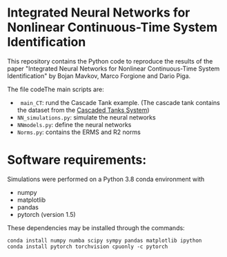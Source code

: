 # Integrated Neural Networks for Nonlinear Continuous-Time System Identification

This repository contains the Python code to reproduce the results of the paper 
"Integrated Neural Networks for Nonlinear Continuous-Time System Identification" by Bojan Mavkov, Marco Forgione and Dario Piga.

The file codeThe main scripts are:

 *   `` main_CT``: rund the Cascade Tank example. (The cascade tank contains the dataset from the  [Cascaded Tanks System](http://www.nonlinearbenchmark.org/#Tanks))
 * ``NN_simulations.py``:  simulate the neural networks
 * ``NNmodels.py``: define  the neural networks 
 *   ``Norms.py``: contains the ERMS and R2 norms 


# Software requirements:
Simulations were performed on a Python 3.8 conda environment with

 * numpy
 * matplotlib
 * pandas
 * pytorch (version 1.5)
 
These dependencies may be installed through the commands:

```
conda install numpy numba scipy sympy pandas matplotlib ipython
conda install pytorch torchvision cpuonly -c pytorch
```

